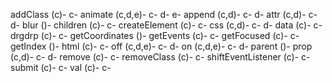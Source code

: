 addClass (c)-
с-
animate (c,d,e)-
c-
d-
e-
append (c,d)-
c-
d-
attr (c,d)-
c-
d-
blur ()-
children (c)-
c-
createElement (c)-
c-
css (c,d)-
c-
d-
data (c)-
c-
drgdrp (c)-
c-
getCoordinates ()-
getEvents (c)-
c-
getFocused (c)-
c-
getIndex ()-
html (c)-
c-
off (c,d,e)-
c-
d-
on (c,d,e)-
c-
d-
parent ()-
prop (c,d)-
c-
d-
remove (c)-
c-
removeClass (c)-
c-
shiftEventListener (c)-
c-
submit (c)-
c-
val (c)-
c-
